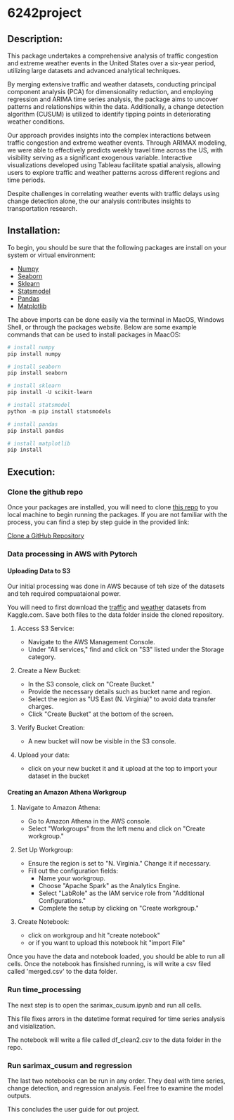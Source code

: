 # 6242project

## Description:
This package undertakes a comprehensive analysis of traffic congestion and extreme weather events in the United States over a six-year period, utilizing large datasets and advanced analytical techniques. 

By merging extensive traffic and weather datasets, conducting principal component analysis (PCA) for dimensionality reduction, and employing regression and ARIMA time series analysis, the package aims to uncover patterns and relationships within the data. Additionally, a change detection algorithm (CUSUM) is utilized to identify tipping points in deteriorating weather conditions.

Our approach provides insights into the complex interactions between traffic congestion and extreme weather events. Through ARIMAX modeling, we were able to effectively predicts weekly travel time across the US, with visibility serving as a significant exogenous variable. Interactive visualizations developed using Tableau facilitate spatial analysis, allowing users to explore traffic and weather patterns across different regions and time periods. 

Despite challenges in correlating weather events with traffic delays using change detection alone, the our analysis contributes insights to transportation research.

## Installation:
To begin, you should be sure that the following packages are install on your system or virtual environment:
- [Numpy](https://numpy.org/install/)
- [Seaborn](https://seaborn.pydata.org/installing.html)
- [Sklearn](https://scikit-learn.org/stable/install.html)
- [Statsmodel](https://www.statsmodels.org/stable/install.html)
- [Pandas](https://pandas.pydata.org/docs/getting_started/install.html)
- [Matplotlib]()

The above imports can be done easily via the terminal in MacOS, Windows Shell, or through the packages website. Below are some example commands that can be used to install packages in MaacOS:

```python
# install numpy
pip install numpy

# install seaborn
pip install seaborn

# install sklearn
pip install -U scikit-learn

# install statsmodel
python -m pip install statsmodels

# install pandas
pip install pandas

# install matplotlib
pip install 
```

## Execution:

### Clone the github repo

Once your packages are installed, you will need to clone [this repo](https://github.com/pcopeland/6242project) to you local machine to begin running the packages. If you are not familiar with the process, you can find a step by step guide in the provided link:

[Clone a GitHub Repository](https://docs.github.com/en/repositories/creating-and-managing-repositories/cloning-a-repository)

### Data processing in AWS with Pytorch
#### Uploading Data to S3

Our initial processing was done in AWS because of teh size of the datasets and teh required compuataional power. 

You will need to first download the [traffic](https://www.kaggle.com/datasets/sobhanmoosavi/us-traffic-congestions-2016-2022) and [weather](https://www.kaggle.com/datasets/sobhanmoosavi/us-weather-events) datasets from Kaggle.com. Save both files to the data folder inside the cloned repository.

1. Access S3 Service:
   - Navigate to the AWS Management Console.
   - Under "All services," find and click on "S3" listed under the Storage category.

2. Create a New Bucket:
   - In the S3 console, click on "Create Bucket."
   - Provide the necessary details such as bucket name and region.
   - Select the region as "US East (N. Virginia)" to avoid data transfer charges.
   - Click "Create Bucket" at the bottom of the screen.

3. Verify Bucket Creation:
   - A new bucket will now be visible in the S3 console.

4. Upload your data:
   - click on your new bucket it and it upload at the top to import your dataset in the bucket

#### Creating an Amazon Athena Workgroup

1. Navigate to Amazon Athena:
   - Go to Amazon Athena in the AWS console.
   - Select "Workgroups" from the left menu and click on "Create workgroup."

2. Set Up Workgroup:
   - Ensure the region is set to "N. Virginia." Change it if necessary.
   - Fill out the configuration fields:
       * Name your workgroup.
       * Choose "Apache Spark" as the Analytics Engine.
       * Select "LabRole" as the IAM service role from "Additional Configurations."
       * Complete the setup by clicking on "Create workgroup."

3. Create Notebook:
   - click on workgroup and hit "create notebook"
   - or if you want to upload this notebook hit "import File"

Once you have the data and notebook loaded, you should be able to run all cells. Once the notebook has finsished running, is will write a csv filed called 'merged.csv' to the data folder. 

### Run time_processing

The next step is to open the sarimax_cusum.ipynb and run all cells. 

This file fixes arrors in the datetime format required for time series analysis and visialization.

The notebook will write a file called df_clean2.csv to the data folder in the repo. 

### Run sarimax_cusum and regression

The last two notebooks can be run in any order. They deal with time series, change detection, and regression analysis. Feel free to examine the model outputs.

This concludes the user guide for out project.


